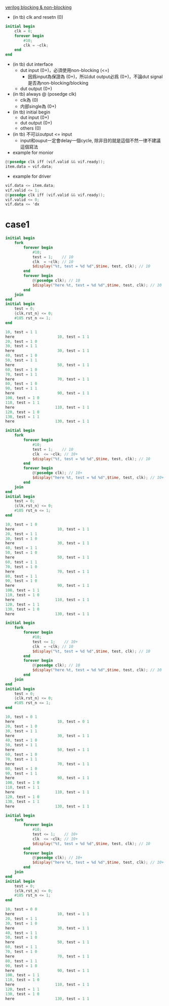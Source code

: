 [verilog blocking & non-blocking](https://www.chipverify.com/verilog/verilog-blocking-non-blocking-statements)
- (in tb) clk and resetn (0)

```verilog
initial begin
	clk = 0;
	forever begin
		#10;
		clk = ~clk;
	end
end
```

- (in tb) dut interface
	- dut input (0+)，必須使用non-blocking (<=)
		- 因爲input為保證為 (0+)，所以dut output必爲 (0+)，不論dut signal是否為non-blocking/blocking
	- dut output (0+)
- (in tb) always @ (posedge clk)
	- clk為 (0)
	- 内部single為 (0+)
- (in tb) initial begin
	- dut input (0+)
	- dut output (0+)
	- others (0)
- (in tb) 不可以output <= input
	- input和ouput一定會delay一個cycle, 除非目的就是這個不然一律不建議這個寫法
- example for monior

```verilog
@(posedge clk iff (vif.valid && vif.ready));
item.data = vif.data;
```
- example for driver

```verilog
vif.data <= item.data;
vif.valid <= 1;
@(posedge clk iff (vif.valid && vif.ready));
vif.valid <= 0;
vif.data <= 'dx
```
# case1
```verilog
initial begin
    fork
        forever begin
            #10;
            test = 1;    // 10
            clk  = ~clk; // 10
            $display("%t, test = %d %d",$time, test, clk); // 10
        end
        forever begin
            @(posedge clk); // 10
            $display("here %t, test = %d %d",$time, test, clk); // 10
        end
    join
end
initial begin
	test = 0;
	{clk,rst_n} <= 0;
	#105 rst_n <= 1;
end
```
```verilog
10, test = 1 1
here                   10, test = 1 1
20, test = 1 0
30, test = 1 1
here                   30, test = 1 1
40, test = 1 0
50, test = 1 1
here                   50, test = 1 1
60, test = 1 0
70, test = 1 1
here                   70, test = 1 1
80, test = 1 0
90, test = 1 1
here                   90, test = 1 1
100, test = 1 0
110, test = 1 1
here                  110, test = 1 1
120, test = 1 0
130, test = 1 1
here                  130, test = 1 1
```
```verilog
initial begin
	fork
		forever begin
			#10;
			test = 1;    // 10
			clk  <= ~clk; // 10+
			$display("%t, test = %d %d",$time, test, clk); // 10
		end
		forever begin
			@(posedge clk); // 10+
			$display("here %t, test = %d %d",$time, test, clk); // 10+
		end
	join
end
initial begin
	test = 0;
	{clk,rst_n} <= 0;
	#105 rst_n <= 1;
end
```
```verilog
10, test = 1 0
here                   10, test = 1 1
20, test = 1 1
30, test = 1 0
here                   30, test = 1 1
40, test = 1 1
50, test = 1 0
here                   50, test = 1 1
60, test = 1 1
70, test = 1 0
here                   70, test = 1 1
80, test = 1 1
90, test = 1 0
here                   90, test = 1 1
100, test = 1 1
110, test = 1 0
here                  110, test = 1 1
120, test = 1 1
130, test = 1 0
here                  130, test = 1 1
```
```verilog
initial begin
	fork
		forever begin
			#10;
			test <= 1;    // 10+
			clk  = ~clk; // 10
			$display("%t, test = %d %d",$time, test, clk); // 10
		end
		forever begin
			@(posedge clk); // 10
			$display("here %t, test = %d %d",$time, test, clk); // 10
		end
	join
end
initial begin
	test = 0;
	{clk,rst_n} <= 0;
	#105 rst_n <= 1;
end
```
```verilog
10, test = 0 1
here                   10, test = 0 1
20, test = 1 0
30, test = 1 1
here                   30, test = 1 1
40, test = 1 0
50, test = 1 1
here                   50, test = 1 1
60, test = 1 0
70, test = 1 1
here                   70, test = 1 1
80, test = 1 0
90, test = 1 1
here                   90, test = 1 1
100, test = 1 0
110, test = 1 1
here                  110, test = 1 1
120, test = 1 0
130, test = 1 1
here                  130, test = 1 1
```
```verilog
initial begin
	fork
		forever begin
			#10;
			test <= 1;    // 10+
			clk  <= ~clk; // 10+
			$display("%t, test = %d %d",$time, test, clk); // 10
		end
		forever begin
			@(posedge clk); // 10+
			$display("here %t, test = %d %d",$time, test, clk); // 10+
		end
	join
end
initial begin
	test = 0;
	{clk,rst_n} <= 0;
	#105 rst_n <= 1;
end
```
```verilog
10, test = 0 0
here                   10, test = 1 1
20, test = 1 1
30, test = 1 0
here                   30, test = 1 1
40, test = 1 1
50, test = 1 0
here                   50, test = 1 1
60, test = 1 1
70, test = 1 0
here                   70, test = 1 1
80, test = 1 1
90, test = 1 0
here                   90, test = 1 1
100, test = 1 1
110, test = 1 0
here                  110, test = 1 1
120, test = 1 1
130, test = 1 0
here                  130, test = 1 1
```